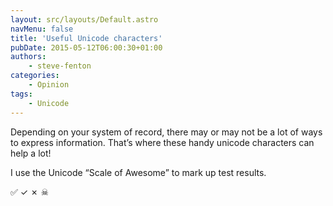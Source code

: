 ```yaml
---
layout: src/layouts/Default.astro
navMenu: false
title: 'Useful Unicode characters'
pubDate: 2015-05-12T06:00:30+01:00
authors:
    - steve-fenton
categories:
    - Opinion
tags:
    - Unicode
---
```


Depending on your system of record, there may or may not be a lot of ways to express information. That’s where these handy unicode characters can help a lot!

I use the Unicode “Scale of Awesome” to mark up test results.

✅ ✓ ✗ ☠
